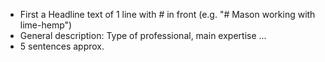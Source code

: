- First a Headline text of 1 line with # in front (e.g. "# Mason working with lime-hemp")
- General description: Type of professional, main expertise ...
- 5 sentences approx.
